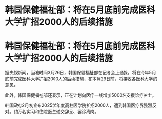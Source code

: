 # 韩国保健福祉部：将在5月底前完成医科大学扩招2000人的后续措施

# 韩国保健福祉部：将在5月底前完成医科大学扩招2000人的后续措施

据央视新闻，当地时间3月26日，韩国保健福祉部在记者会上通报，将在今年5月底前完成医科大学扩招2000人的后续措施，在本月29日前，将接收各医科大学的意见。

此外，韩国保健福祉部还表示，正在计划向医疗一线增加5000名支援诊疗护士。

韩国政府2月初宣布2025学年度高校医学院扩招2000人，遭到韩国医疗界强烈反对。约万名实习和住院医生递交辞呈、罢诊离岗。

